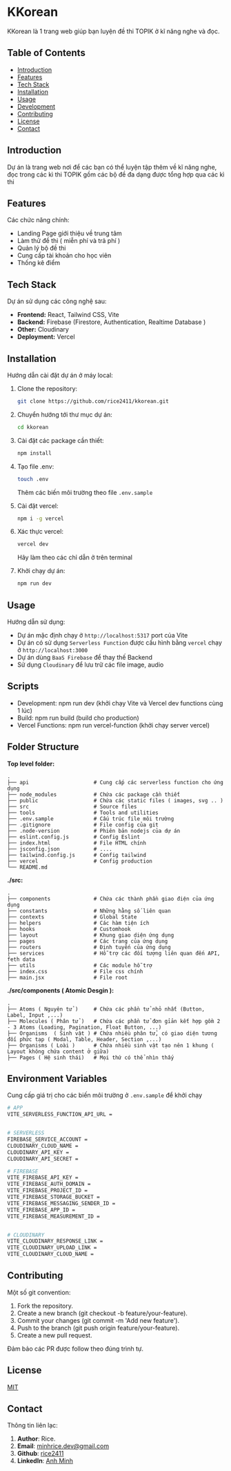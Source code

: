 # KKorean

KKorean là 1 trang web giúp bạn luyện đề thi TOPIK ở kĩ năng nghe và đọc.

## Table of Contents

- [Introduction](#introduction)
- [Features](#features)
- [Tech Stack](#tech-stack)
- [Installation](#installation)
- [Usage](#usage)
- [Development](#development)
- [Contributing](#contributing)
- [License](#license)
- [Contact](#contact)

## Introduction

Dự án là trang web nơi để các bạn có thể luyện tập thêm về kĩ năng nghe, đọc trong các kì thi TOPIK gồm các bộ đề đa dạng được tổng hợp qua các kì thi

## Features

Các chức năng chính:

- Landing Page giới thiệu về trung tâm
- Làm thử đề thi ( miễn phí và trả phí )
- Quản lý bộ đề thi
- Cung cấp tài khoản cho học viên
- Thống kê điểm

## Tech Stack

Dự án sử dụng các công nghệ sau:

- **Frontend:** React, Tailwind CSS, Vite
- **Backend:** Firebase (Firestore, Authentication, Realtime Database )
- **Other:** Cloudinary
- **Deployment:** Vercel

## Installation

Hướng dẫn cài đặt dự án ở máy local:

1. Clone the repository:

   ```bash
   git clone https://github.com/rice2411/kkorean.git

   ```

2. Chuyển hướng tới thư mục dự án:

   ```bash
   cd kkorean

   ```

3. Cài đặt các package cần thiết:

   ```bash
   npm install

   ```

4. Tạo file .env:

   ```bash
   touch .env
   ```

   Thêm các biến môi trường theo file `.env.sample`

5. Cài đặt vercel:

   ```bash
   npm i -g vercel

   ```

6. Xác thực vercel:

   ```bash
   vercel dev
   ```

   Hãy làm theo các chỉ dẫn ở trên terminal

7. Khởi chạy dự án:
   ```bash
   npm run dev
   ```

## Usage

Hướng dẫn sử dụng:

- Dự án mặc định chạy ở `http://localhost:5317` port của Vite
- Dự án có sử dụng `Serverless Function` được cấu hình bằng `vercel` chạy ở `http://localhost:3000`
- Dự án dùng `BaaS Firebase` để thay thế Backend
- Sử dụng `Cloudinary` để lưu trữ các file image, audio

## Scripts

- Development: npm run dev (khởi chạy Vite và Vercel dev functions cùng 1 lúc)
- Build: npm run build (build cho production)
- Vercel Functions: npm run vercel-function (khởi chạy server vercel)

## Folder Structure

**Top level folder:**

    .
    ├── api                     # Cung cấp các serverless function cho ứng dụng
    ├── node_modules            # Chứa các package cần thiết
    ├── public                  # Chứa các static files ( images, svg .. )
    ├── src                     # Source files
    ├── tools                   # Tools and utilities
    ├── .env.sample             # Cấu trúc file môi trường
    ├── .gitignore              # File config của git
    ├── .node-version           # Phiên bản nodejs của dự án
    ├── eslint.config.js        # Config Eslint
    ├── index.html              # File HTML chính
    ├── jsconfig.json           # ....
    ├── tailwind.config.js      # Config tailwind
    ├── vercel                  # Config production
    └── README.md

**./src:**

    .
    ├── components              # Chứa các thành phần giao điện của ứng dụng
    ├── constants               # Những hằng số liên quan
    ├── contexts                # Global State
    ├── helpers                 # Các hàm tiện ích
    ├── hooks                   # Customhook
    ├── layout                  # Khung giao diện ứng dụng
    ├── pages                   # Các trang của ứng dụng
    ├── routers                 # Định tuyến của ứng dụng
    ├── services                # Hỗ trợ các đối tượng liên quan đến API, feth data
    ├── utils                   # Các module hỗ trợ
    ├── index.css               # File css chính
    ├── main.jsx                # File root

**./src/components ( Atomic Desgin ):**

    .
    ├── Atoms ( Nguyên tử )     # Chứa các phần tử nhỏ nhất (Button, Label, Input ,...)
    ├── Molecules ( Phân tử )   # Chứa các phần tử đơn gỉản kết hợp gồm 2 - 3 Atoms (Loading, Pagination, Float Button, ...)
    ├── Organisms  ( Sinh vật ) # Chứa nhiều phân tử, có giao diện tương đối phức tạp ( Modal, Table, Header, Section ,...)
    ├── Organisms ( Loài )      # Chứa nhiều sinh vật tạo nên 1 khung ( Layout không chứa content ở giữa)
    ├── Pages ( Hệ sinh thái)   # Mọi thứ có thể nhìn thấy

## Environment Variables

Cung cấp giá trị cho các biến môi trường ở `.env.sample` để khởi chạy

```bash
# APP
VITE_SERVERLESS_FUNCTION_API_URL =


# SERVERLESS
FIREBASE_SERVICE_ACCOUNT =
CLOUDINARY_CLOUD_NAME =
CLOUDINARY_API_KEY =
CLOUDINARY_API_SECRET =

# FIREBASE
VITE_FIREBASE_API_KEY =
VITE_FIREBASE_AUTH_DOMAIN =
VITE_FIREBASE_PROJECT_ID =
VITE_FIREBASE_STORAGE_BUCKET =
VITE_FIREBASE_MESSAGING_SENDER_ID =
VITE_FIREBASE_APP_ID =
VITE_FIREBASE_MEASUREMENT_ID =


# CLOUDINARY
VITE_CLOUDINARY_RESPONSE_LINK =
VITE_CLOUDINARY_UPLOAD_LINK =
VITE_CLOUDINARY_CLOUD_NAME =
```

## Contributing

Một số git convention:

1. Fork the repository.
2. Create a new branch (git checkout -b feature/your-feature).
3. Commit your changes (git commit -m 'Add new feature').
4. Push to the branch (git push origin feature/your-feature).
5. Create a new pull request.

Đảm bảo các PR được follow theo đúng trình tự.

## License

[MIT](https://choosealicense.com/licenses/mit/)

## Contact

Thông tin liên lạc:

1. **Author**: Rice.
2. **Email**: minhrice.dev@gmail.com
3. **Github**: [rice2411](https://github.com/rice2411)
4. **LinkedIn**: [Anh Minh](https://www.linkedin.com/in/rice2411/)
